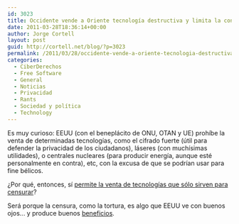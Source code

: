 ```yaml
---
id: 3023
title: Occidente vende a Oriente tecnología destructiva y limita la constructiva
date: 2011-03-28T18:36:14+00:00
author: Jorge Cortell
layout: post
guid: http://cortell.net/blog/?p=3023
permalink: /2011/03/28/occidente-vende-a-oriente-tecnologia-destructiva-y-limita-la-constructiva/
categories:
  - CiberDerechos
  - Free Software
  - General
  - Noticias
  - Privacidad
  - Rants
  - Sociedad y polí­tica
  - Technology
---
```

Es muy curioso: EEUU (con el beneplácito de ONU, OTAN y UE) prohíbe la venta de determinadas tecnologías, como el cifrado fuerte (útil para defender la privacidad de los ciudadanos), láseres (con muchísimas utilidades), o centrales nucleares (para producir energía, aunque esté personalmente en contra), etc, con la excusa de que se podrían usar para fine bélicos.
  
¿Por qué, entonces, sí [permite la venta de tecnologías que sólo sirven para censurar](http://opennet.net/west-censoring-east-the-use-western-technologies-middle-east-censors-2010-2011)?
  
Será porque la censura, como la tortura, es algo que EEUU ve con buenos ojos... y produce buenos [beneficios](http://english.aljazeera.net/indepth/opinion/2011/03/2011329113450125509.html).